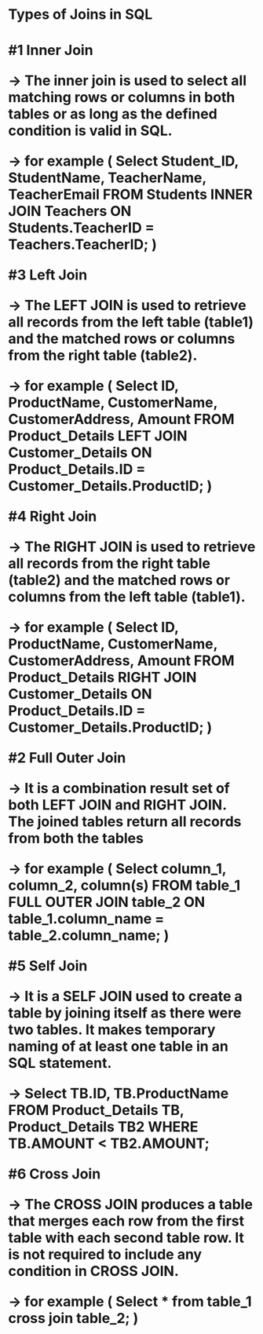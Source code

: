 <h1>Types of Joins in SQL<h1>

#1 Inner Join

-> The inner join is used to select all matching rows or columns in both tables or as long as the defined condition is valid in SQL.

-> for example ( Select Student_ID, StudentName, TeacherName, TeacherEmail FROM Students INNER JOIN Teachers ON Students.TeacherID = Teachers.TeacherID; )

#3 Left Join

-> The LEFT JOIN is used to retrieve all records from the left table (table1) and the matched rows or columns from the right table (table2).

-> for example ( Select ID, ProductName, CustomerName, CustomerAddress, Amount FROM Product_Details LEFT JOIN Customer_Details ON Product_Details.ID = Customer_Details.ProductID; )

#4 Right Join

-> The RIGHT JOIN is used to retrieve all records from the right table (table2) and the matched rows or columns from the left table (table1).

-> for example ( Select ID, ProductName, CustomerName, CustomerAddress, Amount FROM Product_Details RIGHT JOIN Customer_Details ON Product_Details.ID = Customer_Details.ProductID; )

#2 Full Outer Join

-> It is a combination result set of both LEFT JOIN and RIGHT JOIN. The joined tables return all records from both the tables

-> for example ( Select column_1, column_2, column(s) FROM table_1 FULL OUTER JOIN table_2 ON table_1.column_name = table_2.column_name; )

#5 Self Join

-> It is a SELF JOIN used to create a table by joining itself as there were two tables. It makes temporary naming of at least one table in an SQL statement.

-> Select TB.ID, TB.ProductName FROM Product_Details TB, Product_Details TB2 WHERE TB.AMOUNT < TB2.AMOUNT;

#6 Cross Join

-> The CROSS JOIN produces a table that merges each row from the first table with each second table row. It is not required to include any condition in CROSS JOIN.

-> for example ( Select \* from table_1 cross join table_2; )
